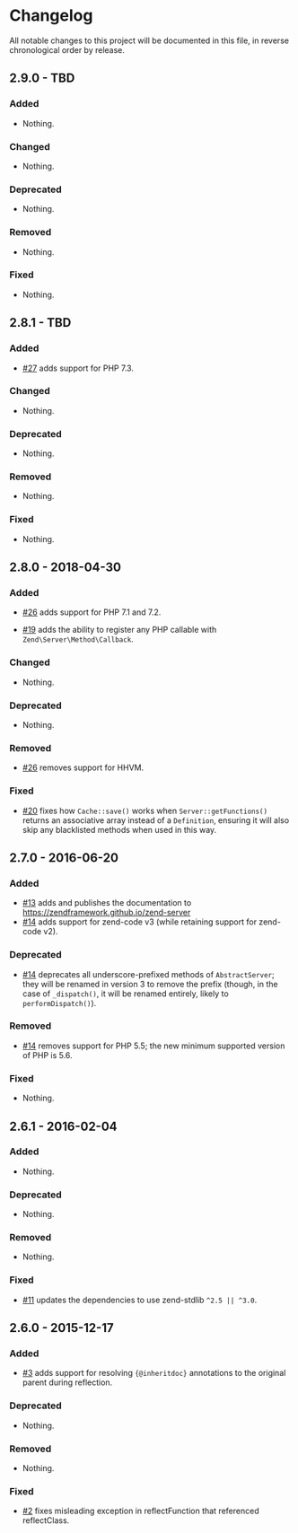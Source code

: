 # Changelog

All notable changes to this project will be documented in this file, in reverse chronological order by release.

## 2.9.0 - TBD

### Added

- Nothing.

### Changed

- Nothing.

### Deprecated

- Nothing.

### Removed

- Nothing.

### Fixed

- Nothing.

## 2.8.1 - TBD

### Added

- [#27](https://github.com/zendframework/zend-server/pull/27) adds support for PHP 7.3.

### Changed

- Nothing.

### Deprecated

- Nothing.

### Removed

- Nothing.

### Fixed

- Nothing.

## 2.8.0 - 2018-04-30

### Added

- [#26](https://github.com/zendframework/zend-server/pull/26) adds support for PHP 7.1 and 7.2.

- [#19](https://github.com/zendframework/zend-server/pull/19) adds the ability to register any PHP callable with `Zend\Server\Method\Callback`.

### Changed

- Nothing.

### Deprecated

- Nothing.

### Removed

- [#26](https://github.com/zendframework/zend-server/pull/26) removes support for HHVM.

### Fixed

- [#20](https://github.com/zendframework/zend-server/pull/20) fixes how `Cache::save()` works when `Server::getFunctions()` returns an
  associative array instead of a `Definition`, ensuring it will also skip
  any blacklisted methods when used in this way.

## 2.7.0 - 2016-06-20

### Added

- [#13](https://github.com/zendframework/zend-server/pull/13) adds and publishes
  the documentation to https://zendframework.github.io/zend-server
- [#14](https://github.com/zendframework/zend-server/pull/14) adds support for
  zend-code v3 (while retaining support for zend-code v2).

### Deprecated

- [#14](https://github.com/zendframework/zend-server/pull/14) deprecates all
  underscore-prefixed methods of `AbstractServer`; they will be renamed in
  version 3 to remove the prefix (though, in the case of `_dispatch()`, it will
  be renamed entirely, likely to `performDispatch()`).

### Removed

- [#14](https://github.com/zendframework/zend-server/pull/14) removes support
  for PHP 5.5; the new minimum supported version of PHP is 5.6.

### Fixed

- Nothing.

## 2.6.1 - 2016-02-04

### Added

- Nothing.

### Deprecated

- Nothing.

### Removed

- Nothing.

### Fixed

- [#11](https://github.com/zendframework/zend-server/pull/11) updates the
  dependencies to use zend-stdlib `^2.5 || ^3.0`.

## 2.6.0 - 2015-12-17

### Added

- [#3](https://github.com/zendframework/zend-server/pull/3) adds support for
  resolving `{@inheritdoc}` annotations to the original parent during
  reflection.

### Deprecated

- Nothing.

### Removed

- Nothing.

### Fixed

- [#2](https://github.com/zendframework/zend-server/pull/2) fixes misleading
  exception in reflectFunction that referenced reflectClass.
